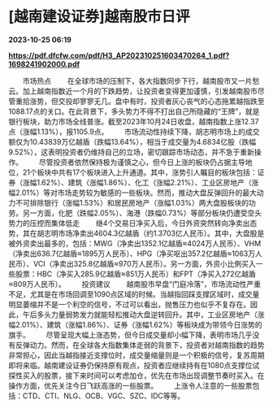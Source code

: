 # [越南建设证券]越南股市日评

**2023-10-25 06:19**

**https://pdf.dfcfw.com/pdf/H3_AP202310251603470264_1.pdf?1698241902000.pdf**

　　市场热点 　　在全球市场的压制下，各大指数同步下行，越南股市又一片愁云。加上越南指数近一个月的下跌趋势，让投资者变得更加谨慎，引发越南股市尽管重拾涨势，但交投却寥寥无几。盘中有时，投资者灰心丧气的心态拖累越指跌至1088.17点的关口。在此背景下，多头势力不得不打出自己所隐藏的“王牌”，就是银行板块，助力市场全线普涨。截至2023年10月24日收盘，越南指数上涨12.37点（涨幅1.13%），报1105.9点。 　　市场流动性持续下降，胡志明市场上的成交额仅为10.43839万亿越盾（跌幅13.64%），相当于成交量为4.6834亿股（跌幅9.52%），这表明投资者仍维持自己的立场，密切跟踪市场动态，并不急于重新操作。 　　尽管投资者依然保持极为谨慎之心，但今日上涨的板块仍占据主导地位，21个板块中共有17个板块进入上升通道。其中，涨势引人瞩目的板块包括：证券（涨幅1.62%）、建筑（涨幅1.86%）、化工（涨幅2.21%）、工业区房地产（涨幅2.01%）等对市场走势较为敏感的一些板块。然而，推动大盘反弹回升的最大动力不可排除银行（涨幅1.53%）和居民房地产（涨幅1.03%）两大盘股板块的功劳。另一方面，化肥（跌幅2.05%）、海港（跌幅0.73%）等部分板块仍遭受空头势力的压控而集体低走 　　继4个交易日净买入后，今日外资突然转向净卖出态势，其在胡志明市场净卖出4604.3亿越盾（约1.3703亿人民币）。其中，大盘股是被外资卖出最多的，包括：MWG（净卖出1352.1亿越盾≈4024万人民币）、VHM（净卖出636.7亿越盾≈1895万人民币）、HPG（净买呕出357.2亿越盾≈1063万人民币）、VCI（净卖出325.8亿越盾≈970万人民币）。另一方面，外资小比例买入一些股票：HBC（净买入285.9亿越盾≈851万人民币）和FPT（净买入272亿越盾≈809万人民币）。 　　投资建议 　　越南股市早盘“门庭冷落”，市场流动性严重不足，尤其是在市场回调至1090点区域的时候。当越指回踩支撑区域时，成交量明显萎缩并不是一个利空的信号，不过可以看出，抛售压力也似乎不复存在。因此，午后多头力量弱势发力就能轻松推动大盘逆转回升。其中，工业区房地产（涨幅2.01%）、建筑（涨幅1.86%）、证券（涨幅1.62%）等板块成为带领今日涨势的旗手。 　　尽管呈现大幅上涨态势，但今日成交量却小幅下降，表明市场几乎没有反弹动力。然而，在全球各大指数集体走弱的背景下，投资者对越南指数的趋势非常担心，因此当越指接近支撑位时，成交量缩量则是一个积极的信号，复苏周期即将来临。越南建设证券仍保持原有观点，投资者应继续持有在1080点支撑位试探性买入的股票，接下来时间可以考虑加仓，优先在市场出现调整节奏时买入。在操作方面，优先关注今日飞跃高涨的一些股票。 　　上涨令人注意的一些股票包括：CTD、CTI、NLG、OCB、VGC、SZC、IDC等等。
